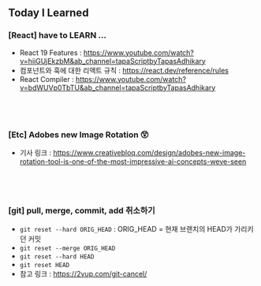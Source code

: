 ## Today I Learned

### [React] have to LEARN ...

- React 19 Features : https://www.youtube.com/watch?v=hiiGUjEkzbM&ab_channel=tapaScriptbyTapasAdhikary
- 컴포넌트와 훅에 대한 리액트 규칙 : https://react.dev/reference/rules
- React Compiler : https://www.youtube.com/watch?v=bdWUVp0TbTU&ab_channel=tapaScriptbyTapasAdhikary

## <br />

### [Etc] Adobes new Image Rotation 😲

- 기사 링크 : https://www.creativebloq.com/design/adobes-new-image-rotation-tool-is-one-of-the-most-impressive-ai-concepts-weve-seen

## <br />

### [git] pull, merge, commit, add 취소하기

- `git reset --hard ORIG_HEAD` : ORIG_HEAD = 현재 브랜치의 HEAD가 가리키던 커밋
- `git reset --merge ORIG_HEAD`
- `git reset --hard HEAD`
- `git reset HEAD`
- 참고 링크 : https://2vup.com/git-cancel/

## <br />
